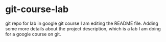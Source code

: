 # git-course-lab
git repo for lab in google git course
I am editing the README file. Adding some more details about the project description, which is a lab I am doing for a google course on git.
